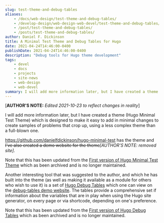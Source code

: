 ```yaml
---
slug: test-theme-and-debug-tables
aliases:
    - /docs/web-design/test-theme-and-debug-tables/
    - /develop-design/web-design-web-devel/test-theme-and-debug-tables/
    - /post/test-theme-and-debug-tables/
    - /posts/test-theme-and-debug-tables/
author: Daniel F. Dickinson
title: A Minimal Test Theme and Debug Tables for Hugo
date: 2021-04-24T14:46:00-0400
publishDate: 2021-04-24T14:46:00-0400
description: "Debug tools for Hugo theme development"
tags:
    - devel
    - docs
    - projects
    - site-news
    - web-design
    - web-devel
summary: I will add more information later, but I have created a theme (Hugo Minimal Test Theme) which is designed to make it easy to add in minimal changes to create samples of problems that crop up, using a less complex theme than a full-blown one when developing with [Hugo](https://gohugo.io).
---
```


[**AUTHOR'S NOTE:** _Edited 2021-10-23 to reflect changes in reality_]

I will add more information later, but I have created a theme (Hugo Minimal Test Theme) which is designed to make it easy to add in minimal changes to create samples of problems that crop up, using a less complex theme than a full-blown one.

<https://github.com/danielfdickinson/hugo-minimal-test> has the theme and ~~I've also created a demo website for the theme~~_[AUTHOR'S NOTE: removed site]_.

Note that this has been updated from the [First version of Hugo Minimal Test Theme](https://github.com/danielfdickinson/hugoMinimalTestTheme) which as been archived and is no longer maintained.

Another interesting tool that was suggested to the author, and which he has built into the theme (as well as making it available as a module for others who wish to use it) is a set of [Hugo Debug Tables](https://github.com/danielfdickinson/hugo-debug-tables) which one can view on the [debug-tables demo website](https://hugo-test-debug-tables.wildtechgarden.ca). The tables provide a comprehensive set if information about the variables that are in play when using the Hugo site generator, on every page or via shortcode, depending on one's preference.

Note that this has been updated from the [First version of Hugo Debug Tables](https://github.com/danielfdickinson/hugoDebugTables) which as been archived and is no longer maintained.
